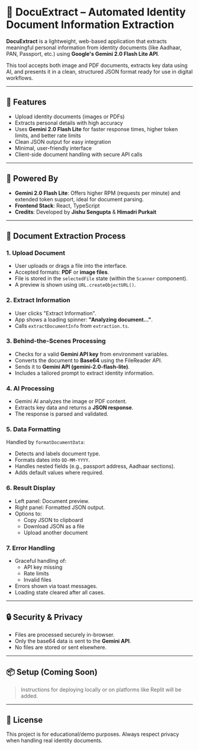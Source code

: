 # 📄 DocuExtract – Automated Identity Document Information Extraction

**DocuExtract** is a lightweight, web-based application that extracts meaningful personal information from identity documents (like Aadhaar, PAN, Passport, etc.) using **Google's Gemini 2.0 Flash Lite API**.

This tool accepts both image and PDF documents, extracts key data using AI, and presents it in a clean, structured JSON format ready for use in digital workflows.

---

## 🚀 Features

- Upload identity documents (images or PDFs)
- Extracts personal details with high accuracy
- Uses **Gemini 2.0 Flash Lite** for faster response times, higher token limits, and better rate limits
- Clean JSON output for easy integration
- Minimal, user-friendly interface
- Client-side document handling with secure API calls

---

## 🧠 Powered By

- **Gemini 2.0 Flash Lite**: Offers higher RPM (requests per minute) and extended token support, ideal for document parsing.
- **Frontend Stack**: React, TypeScript
- **Credits**: Developed by **Jishu Sengupta** & **Himadri Purkait**

---

## 📄 Document Extraction Process

### 1. Upload Document
- User uploads or drags a file into the interface.
- Accepted formats: **PDF** or **image files**.
- File is stored in the `selectedFile` state (within the `Scanner` component).
- A preview is shown using `URL.createObjectURL()`.

### 2. Extract Information
- User clicks "Extract Information".
- App shows a loading spinner: **"Analyzing document..."**.
- Calls `extractDocumentInfo` from `extraction.ts`.

### 3. Behind-the-Scenes Processing
- Checks for a valid **Gemini API key** from environment variables.
- Converts the document to **Base64** using the FileReader API.
- Sends it to **Gemini API (gemini-2.0-flash-lite)**.
- Includes a tailored prompt to extract identity information.

### 4. AI Processing
- Gemini AI analyzes the image or PDF content.
- Extracts key data and returns a **JSON response**.
- The response is parsed and validated.

### 5. Data Formatting
Handled by `formatDocumentData`:
- Detects and labels document type.
- Formats dates into `DD-MM-YYYY`.
- Handles nested fields (e.g., passport address, Aadhaar sections).
- Adds default values where required.

### 6. Result Display
- Left panel: Document preview.
- Right panel: Formatted JSON output.
- Options to:
  - Copy JSON to clipboard
  - Download JSON as a file
  - Upload another document

### 7. Error Handling
- Graceful handling of:
  - API key missing
  - Rate limits
  - Invalid files
- Errors shown via toast messages.
- Loading state cleared after all cases.

---

## 🔒 Security & Privacy
- Files are processed securely in-browser.
- Only the base64 data is sent to the **Gemini API**.
- No files are stored or sent elsewhere.

---

## 📦 Setup (Coming Soon)

> Instructions for deploying locally or on platforms like Replit will be added.

---

## 📝 License

This project is for educational/demo purposes. Always respect privacy when handling real identity documents.
